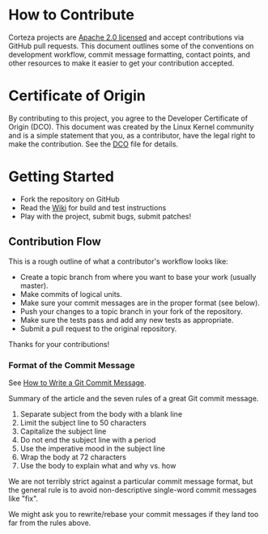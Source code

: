 # How to Contribute

Corteza projects are [Apache 2.0 licensed](LICENSE) and accept contributions via GitHub pull requests.  This document outlines some of the conventions on development workflow, commit message formatting, contact points, and other resources to make it easier to get your contribution accepted.

# Certificate of Origin

By contributing to this project, you agree to the Developer Certificate of
Origin (DCO). This document was created by the Linux Kernel community and is a simple statement that you, as a contributor, have the legal right to make the contribution. See the [DCO](DCO) file for details.

# Getting Started

- Fork the repository on GitHub
- Read the [Wiki](https://github.com/cortezaproject/corteza-server/wiki) for build and test instructions
- Play with the project, submit bugs, submit patches!

## Contribution Flow

This is a rough outline of what a contributor's workflow looks like:

- Create a topic branch from where you want to base your work (usually master).
- Make commits of logical units.
- Make sure your commit messages are in the proper format (see below).
- Push your changes to a topic branch in your fork of the repository.
- Make sure the tests pass and add any new tests as appropriate.
- Submit a pull request to the original repository.

Thanks for your contributions!

### Format of the Commit Message

See [How to Write a Git Commit Message](https://chris.beams.io/posts/git-commit/).

Summary of the article and the seven rules of a great Git commit message.

 1. Separate subject from the body with a blank line
 2. Limit the subject line to 50 characters
 3. Capitalize the subject line
 4. Do not end the subject line with a period
 5. Use the imperative mood in the subject line
 6. Wrap the body at 72 characters
 7. Use the body to explain what and why vs. how

We are not terribly strict against a particular commit message format, but
the general rule is to avoid non-descriptive single-word commit messages like "fix".

We might ask you to rewrite/rebase your commit messages if they land too far from the rules above.
